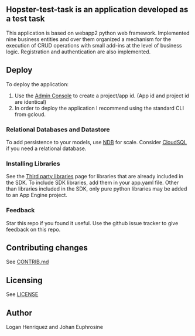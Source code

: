 ## Hopster-test-task is an application developed as a test task
This application is based on webapp2 python web framework.
Implemented nine business entities and over them organized a mechanism
for the execution of CRUD operations with small add-ins at the level of business logic.
Registration and authentication are also implemented.


## Deploy
To deploy the application:

1. Use the [Admin Console](https://appengine.google.com) to create a
   project/app id. (App id and project id are identical)
1. In order to deploy the application I recommend using the standard CLI from gcloud.

### Relational Databases and Datastore
To add persistence to your models, use
[NDB](https://developers.google.com/appengine/docs/python/ndb/) for
scale.  Consider
[CloudSQL](https://developers.google.com/appengine/docs/python/cloud-sql)
if you need a relational database.

### Installing Libraries
See the [Third party
libraries](https://developers.google.com/appengine/docs/python/tools/libraries27)
page for libraries that are already included in the SDK.  To include SDK
libraries, add them in your app.yaml file. Other than libraries included in
the SDK, only pure python libraries may be added to an App Engine project.

### Feedback
Star this repo if you found it useful. Use the github issue tracker to give
feedback on this repo.

## Contributing changes
See [CONTRIB.md](CONTRIB.md)

## Licensing
See [LICENSE](LICENSE)

## Author
Logan Henriquez and Johan Euphrosine
